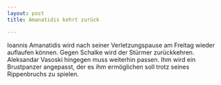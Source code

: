 ```yaml
---
layout: post
title: Amanatidis kehrt zurück

---
```


Ioannis Amanatidis wird nach seiner Verletzungspause am Freitag wieder auflaufen können. Gegen Schalke wird der Stürmer zurückkehren. Aleksandar Vasoski hingegen muss weiterhin passen. Ihm wird ein Brustpanzer angepasst, der es ihm ermöglichen soll trotz seines Rippenbruchs zu spielen.


